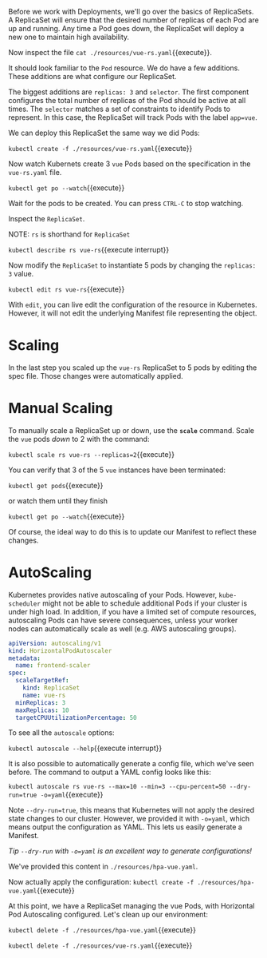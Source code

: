 Before we work with Deployments, we'll go over the basics of ReplicaSets. A ReplicaSet will ensure that the desired number of replicas of each Pod are up and running. Any time a Pod goes down, the ReplicaSet will deploy a new one to maintain high availability.

Now inspect the file `cat ./resources/vue-rs.yaml`{{execute}}.

It should look familiar to the `Pod` resource. We do have a few additions. These additions are what configure our ReplicaSet.

The biggest additions are `replicas: 3` and `selector`. The first component configures the total number of replicas of the Pod should be active at all times. The `selector` matches a set of constraints to identify Pods to represent. In this case, the ReplicaSet will track Pods with the label `app=vue`.

We can deploy this ReplicaSet the same way we did Pods:

`kubectl create -f ./resources/vue-rs.yaml`{{execute}}

Now watch Kubernets create 3 `vue` Pods based on the specification in the `vue-rs.yaml` file.

`kubectl get po --watch`{{execute}}

Wait for the pods to be created. You can press `CTRL-C` to stop watching.

Inspect the `ReplicaSet`.

NOTE: `rs` is shorthand for `ReplicaSet`

`kubectl describe rs vue-rs`{{execute interrupt}}

Now modify the `ReplicaSet` to instantiate 5 pods by changing the `replicas: 3` value.

`kubectl edit rs vue-rs`{{execute}}

With `edit`, you can live edit the configuration of the resource in Kubernetes. However, it will not edit the underlying Manifest file representing the object.

# Scaling

In the last step you scaled up the `vue-rs` ReplicaSet to 5 pods by editing the spec file. Those changes were automatically applied.

# Manual Scaling

To manually scale a ReplicaSet up or down, use the **`scale`** command. Scale the `vue` pods *down* to 2 with the command:

`kubectl scale rs vue-rs --replicas=2`{{execute}}

You can verify that 3 of the 5 `vue` instances have been terminated:

`kubectl get pods`{{execute}}

or watch them until they finish

`kubectl get po --watch`{{execute}}

Of course, the ideal way to do this is to update our Manifest to reflect these changes.

# AutoScaling

Kubernetes provides native autoscaling of your Pods. However, `kube-scheduler` might not be able to schedule additional Pods if your cluster is under high load. In addition, if you have a limited set of compute resources, autoscaling Pods can have severe consequences, unless your worker nodes can automatically scale as well (e.g. AWS autoscaling groups).

```yaml
apiVersion: autoscaling/v1
kind: HorizontalPodAutoscaler
metadata:
  name: frontend-scaler
spec:
  scaleTargetRef:
    kind: ReplicaSet
    name: vue-rs
  minReplicas: 3
  maxReplicas: 10
  targetCPUUtilizationPercentage: 50
```

To see all the `autoscale` options:

`kubectl autoscale --help`{{execute interrupt}}

It is also possible to automatically generate a config file, which we've seen before. The command to output a YAML config looks like this:

`kubectl autoscale rs vue-rs --max=10 --min=3 --cpu-percent=50 --dry-run=true -o=yaml`{{execute}}

Note `--dry-run=true`, this means that Kubernetes will not apply the desired state changes to our cluster. However, we provided it with `-o=yaml`, which means output the configuration as YAML. This lets us easily generate a Manifest.

*Tip `--dry-run` with `-o=yaml` is an excellent way to generate configurations!*

We've provided this content in `./resources/hpa-vue.yaml`.

Now actually apply the configuration: `kubectl create -f ./resources/hpa-vue.yaml`{{execute}}

At this point, we have a ReplicaSet managing the vue Pods, with Horizontal Pod Autoscaling configured. Let's clean up our environment:

`kubectl delete -f ./resources/hpa-vue.yaml`{{execute}}

`kubectl delete -f ./resources/vue-rs.yaml`{{execute}}
